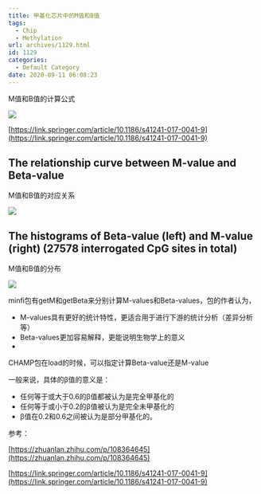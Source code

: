 ```yaml
---
title: 甲基化芯片中的M值和B值
tags:
  - Chip
  - Methylation
url: archives/1129.html
id: 1129
categories:
  - Default Category
date: 2020-09-11 06:08:23
---
```


M值和B值的计算公式

![](/wp/f4w/2020/2020-09-10-M-B-value1.png)

[https://link.springer.com/article/10.1186/s41241-017-0041-9](https://link.springer.com/article/10.1186/s41241-017-0041-9)

## The relationship curve between M-value and Beta-value

M值和B值的对应关系

![](/wp/f4w/2020/2020-09-10-M-B-value2.jpg)


## The histograms of Beta-value (left) and M-value (right) (27578 interrogated CpG sites in total)

M值和B值的分布

![](/wp/f4w/2020/2020-09-10-M-B-value3.jpg)

minfi包有getM和getBeta来分别计算M-values和Beta-values，包的作者认为，

- M-values具有更好的统计特性，更适合用于进行下游的统计分析（差异分析等）
- Beta-values更加容易解释，更能说明生物学上的意义
- 
CHAMP包在load的时候，可以指定计算Beta-value还是M-value

一般来说，具体的β值的意义是：

- 任何等于或大于0.6的β值都被认为是完全甲基化的
- 任何等于或小于0.2的β值被认为是完全未甲基化的
- β值在0.2和0.6之间被认为是部分甲基化的。


参考：

[https://zhuanlan.zhihu.com/p/108364645](https://zhuanlan.zhihu.com/p/108364645)

[https://link.springer.com/article/10.1186/s41241-017-0041-9](https://link.springer.com/article/10.1186/s41241-017-0041-9)


